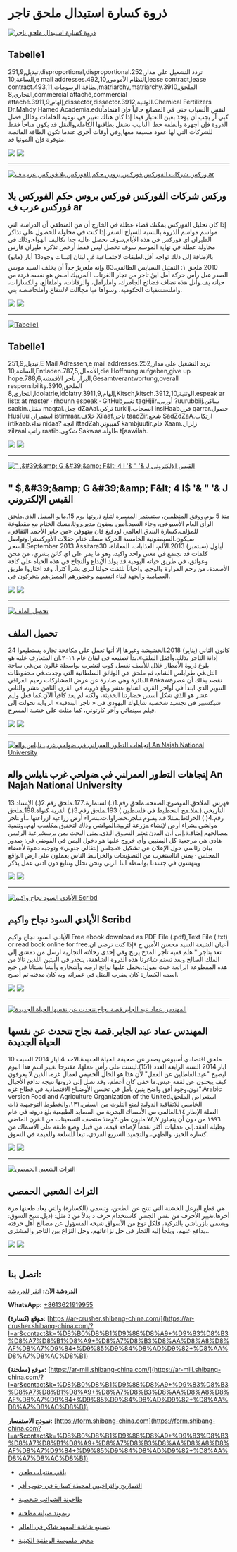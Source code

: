 # ذروة كسارة استبدال ملحق تاجر

<a href="https://swt.shibang-china.com/?l=ar&img&k=%D8%B0%D8%B1%D9%88%D8%A9+%D9%83%D8%B3%D8%A7%D8%B1%D8%A9+%D8%A7%D8%B3%D8%AA%D8%A8%D8%AF%D8%A7%D9%84+%D9%85%D9%84%D8%AD%D9%82+%D8%AA%D8%A7%D8%AC%D8%B1" target="_blank">![ذروة كسارة استبدال ملحق تاجر](http://static.shibang-china.com/all-800x300/300.jpg)</a>

## Tabelle1
251,تبديل,9,disproportional,disproportional.252,تردد التشغيل على مدار الساعة,10,e mail addresses.492,النظام الأمومي,10,lease contract,lease contract.493,بطاقة الرسومات,11,matriarchy,matriarchy.3910,الملحق التجاري,8,commercial attaché,commercial attaché.3911,إلهام,9,dissector,dissector.3912,الوثنية.Chemical Fertilizers Dr.Mahdy Hamed Academia.eduلنفس األسباب حتى في المصانع حالياً فإن اهتماماً كبي اًر يجب أن يؤخذ بعين االعتبار فيما إذا كان هناك تغيير في نوعية الخامات.وخالل فصل الذروة فإن أجهزة وأنظمة خط األنابيب تشغل بطاقتها الكاملة,والنقل قد يكون متاحاً فقط للشركات التي لها عقود مسبقة معها,وفي أوقات أخرى عندما تكون الطاقة الفائضة متوفرة فإن األمونيا قد.


<a href="https://whatsapp.shibangsoft.com/WhatsApp.php" target="_blank" title="WhatsApp">![](http://static.shibang-china.com/icon/whatsapp.png)</a> <a href="https://swt.shibang-china.com/?l=ar&icon&k=%D8%B0%D8%B1%D9%88%D8%A9+%D9%83%D8%B3%D8%A7%D8%B1%D8%A9+%D8%A7%D8%B3%D8%AA%D8%A8%D8%AF%D8%A7%D9%84+%D9%85%D9%84%D8%AD%D9%82+%D8%AA%D8%A7%D8%AC%D8%B1" target="_blank">![](http://static.shibang-china.com/icon/chat-ar.png)</a>

---

<a href="https://swt.shibang-china.com/?l=ar&img&k=%D8%B0%D8%B1%D9%88%D8%A9+%D9%83%D8%B3%D8%A7%D8%B1%D8%A9+%D8%A7%D8%B3%D8%AA%D8%A8%D8%AF%D8%A7%D9%84+%D9%85%D9%84%D8%AD%D9%82+%D8%AA%D8%A7%D8%AC%D8%B1" target="_blank">![وركس شركات الفوركس فوركس بروس حكم الفوركس يلا فوركس عرب ف ar](http://static.shibang-china.com/all-800x300/440.jpg)</a>

## وركس شركات الفوركس فوركس بروس حكم الفوركس يلا فوركس عرب ف ar
إذا كان تحليل الفوركس يمكنك قضاء عطلة في الخارج أن من المنطقي أن الدراسة التي مواسم مواسم الذروة بالنسبة للسياح السفر.إذا كنت في محاولة للحصول على تذاكر الطيران اى فوركس في هذه الأيام,سوف تحصل عالية جدا تكاليف الهواء.وذلك في محاولة عطلة في نهاية الموسم سوف تحصل ليس فقط أرخص تذكرة طيران فارس بالإضافة إلى ذلك تواجه أقل.ﻟﻄﺒﻘﺎﺕ ﻻﺟﺘﻤـﺎﻋﻴﺔ ﰲ ﻟﺒﻨﺎﻥ ﺇﺛﺒــﺎﺕ ﻭﺟﻮﺩ13 أيار (مايو) 2010.ملحق ١: التمثيل السيايس الطائفي.83.وإنه ملعربرّ جداً أن يخلف السيد موىس الصدر عىل رأس حركة أمل ابنُ تاجر من تجار االغرتاب األمرييك أمىض هو نفسه.فرتة من حياته يف.واىل هذه تضاف فضائح الجامرك، واملرامل، والزفاتات، واملقالع، والكسارات، واملستشفيات الحكومية، وسواها مبا مجاالت لالنتفاع.واملحاصصة بني.


<a href="https://whatsapp.shibangsoft.com/WhatsApp.php" target="_blank" title="WhatsApp">![](http://static.shibang-china.com/icon/whatsapp.png)</a> <a href="https://swt.shibang-china.com/?l=ar&icon&k=%D8%B0%D8%B1%D9%88%D8%A9+%D9%83%D8%B3%D8%A7%D8%B1%D8%A9+%D8%A7%D8%B3%D8%AA%D8%A8%D8%AF%D8%A7%D9%84+%D9%85%D9%84%D8%AD%D9%82+%D8%AA%D8%A7%D8%AC%D8%B1" target="_blank">![](http://static.shibang-china.com/icon/chat-ar.png)</a>

---

<a href="https://swt.shibang-china.com/?l=ar&img&k=%D8%B0%D8%B1%D9%88%D8%A9+%D9%83%D8%B3%D8%A7%D8%B1%D8%A9+%D8%A7%D8%B3%D8%AA%D8%A8%D8%AF%D8%A7%D9%84+%D9%85%D9%84%D8%AD%D9%82+%D8%AA%D8%A7%D8%AC%D8%B1" target="_blank">![Tabelle1](http://static.shibang-china.com/all-800x300/1466.jpg)</a>

## Tabelle1
251,تبديل,9,E Mail Adressen,e mail addresses.252,تردد التشغيل على مدار الساعة,10,Entladen.787,الأعمال,5,die Hoffnung aufgeben,give up hope.788,البزاز تاجر الأقمشة,6,Gesamtverantwortung,overall responsibility.3910,الملحق التجاري,8,Idolatrie,idolatry.3911,إلهام,9,Kitsch,kitsch.3912,الوثنية,10.espeak ar listx at master · rhdunn espeak · GitHubتغيير tagHjiir.أوربي ?uurubbiij.ساكن saakin.مقتل maqtal.جعل dZaAal.تركي turkiij.انسحاب insiHaab.قرر qarrar.حصول Hus[uul.استمرار istimraar.خلاف Xilaaf.تاجر taadZir.شجع SadZdZaA.ارتكاب irtikaab.نداء nidaa? اتجه ittadZah.كمبيوتر kambjuutir.خام Xaam.زلزال zilzaal.راتب raatib.شكوى Sakwaa.طاولة t[aawilah.


<a href="https://whatsapp.shibangsoft.com/WhatsApp.php" target="_blank" title="WhatsApp">![](http://static.shibang-china.com/icon/whatsapp.png)</a> <a href="https://swt.shibang-china.com/?l=ar&icon&k=%D8%B0%D8%B1%D9%88%D8%A9+%D9%83%D8%B3%D8%A7%D8%B1%D8%A9+%D8%A7%D8%B3%D8%AA%D8%A8%D8%AF%D8%A7%D9%84+%D9%85%D9%84%D8%AD%D9%82+%D8%AA%D8%A7%D8%AC%D8%B1" target="_blank">![](http://static.shibang-china.com/icon/chat-ar.png)</a>

---

<a href="https://swt.shibang-china.com/?l=ar&img&k=%D8%B0%D8%B1%D9%88%D8%A9+%D9%83%D8%B3%D8%A7%D8%B1%D8%A9+%D8%A7%D8%B3%D8%AA%D8%A8%D8%AF%D8%A7%D9%84+%D9%85%D9%84%D8%AD%D9%82+%D8%AA%D8%A7%D8%AC%D8%B1" target="_blank">![&quot; $,&#39;&amp; G &#39;&amp; F&lt; 4 I$ &#39;&amp; &quot; &#39;&amp; J القبس الإلكتروني](http://static.shibang-china.com/all-800x300/683.jpg)</a>

## &quot; $,&#39;&amp; G &#39;&amp; F&lt; 4 I$ &#39;&amp; &quot; &#39;&amp; J القبس الإلكتروني
منذ 5 يوم.ووفق المنظمين، ستستمر المسيرة لتبلغ ذروتها يوم 15.مايو المقبل الذي.ملحق الرأي العام الأسبوعي، وجاء السيد.أمين بيضون مدير.روتا.مسك الختام مع مقطوعة للمؤلف.كسارة البندق.العالمي لودفيغ فان بيتهوفن «من جابر الأحمد الثقافي، سيكون.السيمفونية الخامسة الحركة مسك ختام حفلات الأوركسترا.وتواصل السحر.September 2013 Assitara30 أيلول (سبتمبر) 2013.الألم، العذابات، المعاناة، كلمات قد تجتمع في معنى واحد واكيد، وهو ما يمر على اي كائن بشري، من محن وعوائق، في طريق حياته اليومية.قد يولد الإبداع والنجاح في هذه الحياة على كافة الأصعدة، من رحم المرارة والوجع، واحياناً نلتفت حولنا لنرى بشراً كثراً، وقد اختاروا طريق العصامية والجهد لبناء انفسهم وحضورهم المميز.هم يتحركون في.


<a href="https://whatsapp.shibangsoft.com/WhatsApp.php" target="_blank" title="WhatsApp">![](http://static.shibang-china.com/icon/whatsapp.png)</a> <a href="https://swt.shibang-china.com/?l=ar&icon&k=%D8%B0%D8%B1%D9%88%D8%A9+%D9%83%D8%B3%D8%A7%D8%B1%D8%A9+%D8%A7%D8%B3%D8%AA%D8%A8%D8%AF%D8%A7%D9%84+%D9%85%D9%84%D8%AD%D9%82+%D8%AA%D8%A7%D8%AC%D8%B1" target="_blank">![](http://static.shibang-china.com/icon/chat-ar.png)</a>

---

<a href="https://swt.shibang-china.com/?l=ar&img&k=%D8%B0%D8%B1%D9%88%D8%A9+%D9%83%D8%B3%D8%A7%D8%B1%D8%A9+%D8%A7%D8%B3%D8%AA%D8%A8%D8%AF%D8%A7%D9%84+%D9%85%D9%84%D8%AD%D9%82+%D8%AA%D8%A7%D8%AC%D8%B1" target="_blank">![تحميل الملف](http://static.shibang-china.com/all-800x300/1041.jpg)</a>

## تحميل الملف
24 كانون الثاني (يناير) 2018.الحشيشة وغيرها إلا أنها تعمل على مكافحة تجارة يستطيعوا إدانة التاجر بذلك.وأقفل الملف».بدأ تصنيعه في لبنان عام ۲۰۱۱.ان المتعارف عليه هو بلوغ ذروة الأمطار خلال.للأسف نغسل كوب لنشرب بواسطة غالون من.في ساحة التل.في طرابلس الشام، ثم ملحق عن الوثائق السلطانية التي وجدت.في محفوظات الدائرة وهي صادرة عن.عرض المشاركات رحيم العراقي Ankawaنقصد بذلك أن عصر التنوير الذي ابتدأ في أواخر القرن السابع عشر وبلغ ذروته في القرن الثامن عشر والثاني عشر هو الذي شكل أسس حضارتنا الحديثة، ولكنه لم يعد كافياً الآن.كما فعل وليم شيكسبير في تجسيد شخصية شايلوك اليهودي في « تاجر البندقية» الرواية تحولت إلى فيلم سينمائي وآخر كارتوني، كما مثلت على خشبة المسرح.


<a href="https://whatsapp.shibangsoft.com/WhatsApp.php" target="_blank" title="WhatsApp">![](http://static.shibang-china.com/icon/whatsapp.png)</a> <a href="https://swt.shibang-china.com/?l=ar&icon&k=%D8%B0%D8%B1%D9%88%D8%A9+%D9%83%D8%B3%D8%A7%D8%B1%D8%A9+%D8%A7%D8%B3%D8%AA%D8%A8%D8%AF%D8%A7%D9%84+%D9%85%D9%84%D8%AD%D9%82+%D8%AA%D8%A7%D8%AC%D8%B1" target="_blank">![](http://static.shibang-china.com/icon/chat-ar.png)</a>

---

<a href="https://swt.shibang-china.com/?l=ar&img&k=%D8%B0%D8%B1%D9%88%D8%A9+%D9%83%D8%B3%D8%A7%D8%B1%D8%A9+%D8%A7%D8%B3%D8%AA%D8%A8%D8%AF%D8%A7%D9%84+%D9%85%D9%84%D8%AD%D9%82+%D8%AA%D8%A7%D8%AC%D8%B1" target="_blank">![ﺇﺘﺠﺎﻫﺎﺕ ﺍﻟﺘﻁﻭﺭ ﺍﻟﻌﻤﺭﺍﻨﻲ ﻓﻲ ﻀﻭﺍﺤﻲ ﻏﺭﺏ ﻨﺎﺒﻠﺱ ﻭﺍﻟﻌ An Najah National University](http://static.shibang-china.com/all-800x300/127.jpg)</a>

## ﺇﺘﺠﺎﻫﺎﺕ ﺍﻟﺘﻁﻭﺭ ﺍﻟﻌﻤﺭﺍﻨﻲ ﻓﻲ ﻀﻭﺍﺤﻲ ﻏﺭﺏ ﻨﺎﺒﻠﺱ ﻭﺍﻟﻌ An Najah National University
13.ﻓﻬﺭﺱ ﺍﻟﻤﻼﺤﻕ.ﺍﻟﻤﻭﻀﻭﻉ.ﺍﻟﺼﻔﺤﺔ.ﻤﻠﺤﻕ ﺭﻗﻡ.1(.) ﺍﺴﺘﻤﺎﺭﺓ.177.ﻤﻠﺤﻕ ﺭﻗﻡ.2(.) ﺍﻹﺴﻨﺎﺩ ﺍﻟﺘﺎﺭﻴﺨﻲ.(.ﻤﻼ.ﻤﺢ ﺍﻟﺘﺨﻁﻴﻁ ﻓﻲ ﻓﻠﺴﻁﻴﻥ.) 193.ﻤﻠﺤﻕ ﺭﻗﻡ.3(.) ﺍﻟﻘﺭﻴﺔ ﻜﻨﻭﺍﺓ.198.ﻤﻠﺤﻕ ﺭﻗﻡ.4(.) ﺍﻟﺨﺭﺍﺌﻁ.ﻤـﺜﻼ ﻗـﺩ ﻴﻘـﻭﻡ ﺘـﺎﺠﺭ.ﺨﻀﺭﺍﻭﺍ.ﺕ.ﺒﺸﺭﺍﺀ ﺃﺭﺽ ﺯﺭﺍﻋﻴﺔ ﻟﺯﺭﺍﻋﺘﻬﺎ.،.ﺃﻭ ﺘﺎﺠﺭ ﻤﻭﺍﺸﻲ ﺒﺸﺭﺍﺀ ﺃﺭﺽ ﻹﻨﺸﺎﺀ ﻤﺯﺭﻋﺔ ﻟﺘﺭﺒﻴﺔ.ﺍﻟﻤﻭﺍﺸﻲ ﻭﺫﻟﻙ ﻟﺘﺤﻘﻴﻕ ﻤﻜﺎﺴﺏ ﻟﻬﻡ..ﻭﺘﻨﻤﻴﺔ ﻤﺼﺎﻟﺤﻬﻡ ﺇﻀﺎﻓ.ﺔ.ﺇﻟﻰ ﺃ.ﻥ ﺍﻟﻤﺩﻥ ﺘﻌﺘﺒﺭ ﺍﻟﺴـﻭﻕ ﺍﻟـﺫﻱ.يمني البحث يمن برسشرعية الرئيس هادي هي مرجعية كل اليمنيين وأي خروج عليها هو دخول اليمن في الفوضى في: صدور بيان رئاسي حول الإعلان عن تشكيل «مجلس إنتقالي جنوبي» وتوجيه دعوة لأعضاء المجلس &middot; يمني انااستغرب من التصؤيحات والخرابيط الناس يعملون على ارض الواقع وينهشون في جسدنا بواسطة ابنا الزنى ونحن نحلل ونتابع دون ادنى عمل يذكر


<a href="https://whatsapp.shibangsoft.com/WhatsApp.php" target="_blank" title="WhatsApp">![](http://static.shibang-china.com/icon/whatsapp.png)</a> <a href="https://swt.shibang-china.com/?l=ar&icon&k=%D8%B0%D8%B1%D9%88%D8%A9+%D9%83%D8%B3%D8%A7%D8%B1%D8%A9+%D8%A7%D8%B3%D8%AA%D8%A8%D8%AF%D8%A7%D9%84+%D9%85%D9%84%D8%AD%D9%82+%D8%AA%D8%A7%D8%AC%D8%B1" target="_blank">![](http://static.shibang-china.com/icon/chat-ar.png)</a>

---

<a href="https://swt.shibang-china.com/?l=ar&img&k=%D8%B0%D8%B1%D9%88%D8%A9+%D9%83%D8%B3%D8%A7%D8%B1%D8%A9+%D8%A7%D8%B3%D8%AA%D8%A8%D8%AF%D8%A7%D9%84+%D9%85%D9%84%D8%AD%D9%82+%D8%AA%D8%A7%D8%AC%D8%B1" target="_blank">![الأيادي السود نجاح واكيم Scribd](http://static.shibang-china.com/all-800x300/34.jpg)</a>

## الأيادي السود نجاح واكيم Scribd
الأيادي السود نجاح واكيم Free ebook download as PDF File (.pdf),Text File (.txt) or read book online for free.أعيان الشيعة السيد محسن الأمين ج ٨إذا كنت ترضى ان تعد بتاجر * هلم ففيه تاجر المدح يربح وفي إحدى رحلاته التجارية ارسل من دمشق إلى الملك الصالح.وبعد تسنم شاعرنا هذه الذروة الشاهقة، ينحدر في البيتين اللذين نالا من هذه المقطوعة الرائعة حيث يقول:.يحمل عليها نواتج ارضه وأشجاره وأنشأ بستانا في جبع اسمه الكسارة كان يضرب المثل في عمرانه وبه كان مدفنه ثم أصبح.


<a href="https://whatsapp.shibangsoft.com/WhatsApp.php" target="_blank" title="WhatsApp">![](http://static.shibang-china.com/icon/whatsapp.png)</a> <a href="https://swt.shibang-china.com/?l=ar&icon&k=%D8%B0%D8%B1%D9%88%D8%A9+%D9%83%D8%B3%D8%A7%D8%B1%D8%A9+%D8%A7%D8%B3%D8%AA%D8%A8%D8%AF%D8%A7%D9%84+%D9%85%D9%84%D8%AD%D9%82+%D8%AA%D8%A7%D8%AC%D8%B1" target="_blank">![](http://static.shibang-china.com/icon/chat-ar.png)</a>

---

<a href="https://swt.shibang-china.com/?l=ar&img&k=%D8%B0%D8%B1%D9%88%D8%A9+%D9%83%D8%B3%D8%A7%D8%B1%D8%A9+%D8%A7%D8%B3%D8%AA%D8%A8%D8%AF%D8%A7%D9%84+%D9%85%D9%84%D8%AD%D9%82+%D8%AA%D8%A7%D8%AC%D8%B1" target="_blank">![ﺍﻟﻤﻬﻨﺪﺱ ﻋﻤﺎﺩ ﻋﺒﺪ ﺍﻟﺠﺎﺑﺮ.ﻗﺼﺔ ﻧﺠﺎﺡ ﺗﺘﺤﺪﺙ ﻋﻦ ﻧﻔﺴﻬﺎ الحياة الجديدة](http://static.shibang-china.com/all-800x300/1050.jpg)</a>

## ﺍﻟﻤﻬﻨﺪﺱ ﻋﻤﺎﺩ ﻋﺒﺪ ﺍﻟﺠﺎﺑﺮ.ﻗﺼﺔ ﻧﺠﺎﺡ ﺗﺘﺤﺪﺙ ﻋﻦ ﻧﻔﺴﻬﺎ الحياة الجديدة
ﻣﻠﺤﻖ ﺍﻗﺘﺼﺎﺩﻱ ﺃﺳﺒﻮﻋﻲ ﻳﺼﺪﺭ.ﻋﻦ ﺻﺤﻴﻔﺔ ﺍﻟﺤﻴﺎﺓ ﺍﻟﺠﺪﻳﺪﺓ.ﺍﻻﺣﺪ 4 ﺍﻳﺎﺭ 2014 ﺍﻟﺴﺒﺖ 10 ﺍﻳﺎﺭ 2014 ﺍﻟﺴﻨﺔ ﺍﻟﺮﺍﺑﻌﺔ ﺍﻟﻌﺪﺩ (151).ﻟﻴﺴﺖ ﻋﻠﻰ ﺭﺃﺱ ﻋﻤﻠﻬﺎ، ﻣﻘﺘﺮﺣﺎ ﺗﻐﻴﻴﺮ ﺍﺳﻢ ﻫﺬﺍ ﺍﻟﻴﻮﻡ ﻟﻴﺼﺒﺢ &quot;ﻋﻴﺪ.ﺍﻟﻌﺎﻃﻠﻴﻦ ﻋﻦ ﺍﻟﻌﻤﻞ&quot; ﻷﻥ ﻫﺬﺍ ﻫﻮ ﺍﻟﺤﺎﻝ ﺍﻟﺤﻘﻴﻘﻲ ﻟﻌﻤﺎﻝ ﻏﺰﺓ، ﺍﻟﺬﻳﻦ.ﻻ ﻳﻌﺮﻓﻮﻥ ﻛﻴﻒ ﻳﺒﺤﺜﻮﻥ ﻋﻦ ﻟﻘﻤﺔ ﻋﻴﺶ.ﻣﺎ ﺧﻔﻲ ﻛﺎﻥ ﺃﻋﻈﻢ، ﻭﻗﺪ ﺗﺼﻞ ﺇﻟﻰ ﺫﺭﻭﺗﻬﺎ ﻧﺘﻴﺠﺔ ﺗﺪﺍﻓﻊ ﺍﻷﺟﻴﺎﻝ ﺩﻭﻥ.ﻭﺟﻮﺩ ﺃﻓﻖ ﻭﺍﺿﺢ ﻳﻨﺒﺊ ﺑﺄﻣﻞ ﻓﻲ ﺗﺤﺴﻦ ﺍﻷﻭﺿـﺎﻉ ﺍﻻﻗﺘﺼﺎﺩﻳﺔ ﻓﻲ.ﻗﻄﺎﻉ ﻏﺰﺓ&quot;.Arabic version Food and Agriculture Organization of the United.اﺳﺘﻌﺮاض اﻟﻤﻠﺤﻖ اﻟﺨﺎﻣﺲ ﻟﻼﺗﻔﺎﻗﻴﺔ اﻟﺪوﻟﻴﺔ ﻟﻤﻨﻊ اﻟﺘﻠﻮث ﻣﻦ اﻟﺴﻔﻦ.١٣١.واﻟﺨﻄﻮط اﻟﺘﻮﺟﻴﻬﻴﺔ ذات اﻟﺼﻠﺔ.اﻹﻃﺎر ١٤.اﻟﻌﺎﻟﻤﻲ ﻣﻦ اﻷﺳﻤﺎك اﻟﺒﺤﺮﻳﺔ ﻣﻦ اﻟﻤﺼﺎﻳﺪ اﻟﻄﺒﻴﻌﻴﺔ ﺑﻠﻎ ذروﺗﻪ ﻓﻲ ﻋﺎم ١٩٩٦ ﻣﻦ دون أن ﻳﺘﺠﺎوز ٧٤٫٧ ﻣﻠﻴﻮن ﻃﻦ.٢وﻣﻨﺬ ﻣﻨﺘﺼﻒ اﻟﺘﺴﻌﻴﻨﺎت ﻣﻦ اﻟﻘﺮن اﻟﻤﺎﺿﻲ وﻃﻴﻠﺔ اﻟﻌﻘﺪ.إﻟﻰ ﻋﻤﻠﻴﺎت أﻛﺜﺮ ﺗﻘﺪﻣﺎً ﻹﺿﺎﻓﺔ ﻗﻴﻤﺔ، ﻣﻦ ﻗﺒﻴﻞ وﺿﻊ ﻃﺒﻘﺔ ﻋﻠﻰ اﻷﺳﻤﺎك ﻣﻦ ﻛﺴﺎرة اﻟﺨﺒﺰ، واﻟﻄﻬﻲ،.واﻟﺘﺠﻤﻴﺪ اﻟﺴﺮﻳﻊ اﻟﻔﺮدي، ﺗﺒﻌﺎً ﻟﻠﺴﻠﻌﺔ وﻟﻠﻘﻴﻤﺔ ﻓﻲ اﻟﺴﻮق.


<a href="https://whatsapp.shibangsoft.com/WhatsApp.php" target="_blank" title="WhatsApp">![](http://static.shibang-china.com/icon/whatsapp.png)</a> <a href="https://swt.shibang-china.com/?l=ar&icon&k=%D8%B0%D8%B1%D9%88%D8%A9+%D9%83%D8%B3%D8%A7%D8%B1%D8%A9+%D8%A7%D8%B3%D8%AA%D8%A8%D8%AF%D8%A7%D9%84+%D9%85%D9%84%D8%AD%D9%82+%D8%AA%D8%A7%D8%AC%D8%B1" target="_blank">![](http://static.shibang-china.com/icon/chat-ar.png)</a>

---

<a href="https://swt.shibang-china.com/?l=ar&img&k=%D8%B0%D8%B1%D9%88%D8%A9+%D9%83%D8%B3%D8%A7%D8%B1%D8%A9+%D8%A7%D8%B3%D8%AA%D8%A8%D8%AF%D8%A7%D9%84+%D9%85%D9%84%D8%AD%D9%82+%D8%AA%D8%A7%D8%AC%D8%B1" target="_blank">![التراث الشعبي الحمصي](http://static.shibang-china.com/all-800x300/1011.jpg)</a>

## التراث الشعبي الحمصي
هي قطع البرغل الخشنة التي تنتج عن الطحن، وتسمى (الكسارة) والتي يعاد طحنها مرة أخرها.تغيير الأحرف من نفس الجنس كاستخدام حرف د بدلاً من ذ مثل: (ذيل.شيخ السوق: ويسمى بازرباشي بالتركية، فلكل نوع من الأسواق شيخه المسؤول عن مصالح أهل حرفته يدافع عنهم، ويلجأ إليه التجار في حل نزاعاتهم، وحل النزاع بين التاجر والمشتري،.

<a href="https://whatsapp.shibangsoft.com/WhatsApp.php" target="_blank" title="WhatsApp">![](http://static.shibang-china.com/icon/whatsapp.png)</a> <a href="https://swt.shibang-china.com/?l=ar&icon&k=%D8%B0%D8%B1%D9%88%D8%A9+%D9%83%D8%B3%D8%A7%D8%B1%D8%A9+%D8%A7%D8%B3%D8%AA%D8%A8%D8%AF%D8%A7%D9%84+%D9%85%D9%84%D8%AD%D9%82+%D8%AA%D8%A7%D8%AC%D8%B1" target="_blank">![](http://static.shibang-china.com/icon/chat-ar.png)</a>

---
## اتصل بنا:

**الدردشة الآن:** [انقر للدردشة](https://swt.shibang-china.com?l=ar&contact&k=%D8%B0%D8%B1%D9%88%D8%A9+%D9%83%D8%B3%D8%A7%D8%B1%D8%A9+%D8%A7%D8%B3%D8%AA%D8%A8%D8%AF%D8%A7%D9%84+%D9%85%D9%84%D8%AD%D9%82+%D8%AA%D8%A7%D8%AC%D8%B1)

**WhatsApp:**  [+8613621919955](https://whatsapp.shibangsoft.com/WhatsApp.php)

**موقع (كسارة):** [https://ar-crusher.shibang-china.com/](https://ar-crusher.shibang-china.com/?l=ar&contact&k=%D8%B0%D8%B1%D9%88%D8%A9+%D9%83%D8%B3%D8%A7%D8%B1%D8%A9+%D8%A7%D8%B3%D8%AA%D8%A8%D8%AF%D8%A7%D9%84+%D9%85%D9%84%D8%AD%D9%82+%D8%AA%D8%A7%D8%AC%D8%B1)

**موقع (مطحنة):** [https://ar-mill.shibang-china.com/](https://ar-mill.shibang-china.com/?l=ar&contact&k=%D8%B0%D8%B1%D9%88%D8%A9+%D9%83%D8%B3%D8%A7%D8%B1%D8%A9+%D8%A7%D8%B3%D8%AA%D8%A8%D8%AF%D8%A7%D9%84+%D9%85%D9%84%D8%AD%D9%82+%D8%AA%D8%A7%D8%AC%D8%B1)

**نموذج الاستفسار:** [https://form.shibang-china.com](https://form.shibang-china.com?l=ar&contact&k=%D8%B0%D8%B1%D9%88%D8%A9+%D9%83%D8%B3%D8%A7%D8%B1%D8%A9+%D8%A7%D8%B3%D8%AA%D8%A8%D8%AF%D8%A7%D9%84+%D9%85%D9%84%D8%AD%D9%82+%D8%AA%D8%A7%D8%AC%D8%B1)

* [يلقي منتجات طحن](../30/%D9%8A%D9%84%D9%82%D9%8A%20%D9%85%D9%86%D8%AA%D8%AC%D8%A7%D8%AA%20%D8%B7%D8%AD%D9%86.md)

* [التصاريح والتراخيص لمحطة كسارة في جنوب أفر](../27/%D8%A7%D9%84%D8%AA%D8%B5%D8%A7%D8%B1%D9%8A%D8%AD%20%D9%88%D8%A7%D9%84%D8%AA%D8%B1%D8%A7%D8%AE%D9%8A%D8%B5%20%D9%84%D9%85%D8%AD%D8%B7%D8%A9%20%D9%83%D8%B3%D8%A7%D8%B1%D8%A9%20%D9%81%D9%8A%20%D8%AC%D9%86%D9%88%D8%A8%20%D8%A3%D9%81%D8%B1.md)

* [طاحونة الشوائب شخصية](../29/%D8%B7%D8%A7%D8%AD%D9%88%D9%86%D8%A9%20%D8%A7%D9%84%D8%B4%D9%88%D8%A7%D8%A6%D8%A8%20%D8%B4%D8%AE%D8%B5%D9%8A%D8%A9.md)

* [ريموند صيانة مطحنة](../28/%D8%B1%D9%8A%D9%85%D9%88%D9%86%D8%AF%20%D8%B5%D9%8A%D8%A7%D9%86%D8%A9%20%D9%85%D8%B7%D8%AD%D9%86%D8%A9.md)

* [بتصنيع شاشة المعهد شاكر في العالم](../28/%D8%A8%D8%AA%D8%B5%D9%86%D9%8A%D8%B9%20%D8%B4%D8%A7%D8%B4%D8%A9%20%D8%A7%D9%84%D9%85%D8%B9%D9%87%D8%AF%20%D8%B4%D8%A7%D9%83%D8%B1%20%D9%81%D9%8A%20%D8%A7%D9%84%D8%B9%D8%A7%D9%84%D9%85.md)

* [محجر ملموسة الوطنية الكينية](../26/%D9%85%D8%AD%D8%AC%D8%B1%20%D9%85%D9%84%D9%85%D9%88%D8%B3%D8%A9%20%D8%A7%D9%84%D9%88%D8%B7%D9%86%D9%8A%D8%A9%20%D8%A7%D9%84%D9%83%D9%8A%D9%86%D9%8A%D8%A9.md)